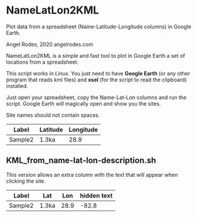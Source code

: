 # NameLatLon2KML
Plot data from a spreadsheet (Name-Latitude-Longitude columns) in Google Earth.

Angel Rodes, 2020
angelrodes.com

NameLatLon2KML is a simple and fast tool to plot in Google Earth a set of locations from a spreadsheet.

This script works in *Linux*. You just need to have **Google Earth** (or any other program that reads kml files) and **xsel** (for the script to read the clipboard) installed.

Just open your spreadsheet, copy the Name-Lat-Lon columns and run the script. Google Earth will magically open and show you the sites.

Site names should not contain spaces.

Label  | Latitude | Longitude
------------- | -------------  | -------------  
Sample2	| 1.3ka |	28.9 |	-82.8 

## KML_from_name-lat-lon-description.sh

This version allows an extra column with the text that will appear when clicking the site.

Label  | Lat | Lon | hidden text
------------- | -------------  | -------------  | -------------
Sample2	| 1.3ka |	28.9 |	-82.8 |	Sample1  <br /> [Be-10]= 70000 +/- 3000 atoms/g <br /> Age(LSDn)= 1000 +/- 60 (98) years



